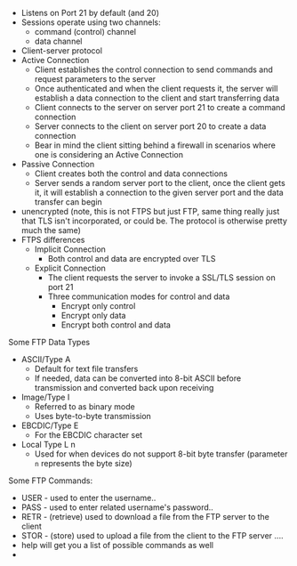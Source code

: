 - Listens on Port 21 by default (and 20)
- Sessions operate using two channels:
	- command (control) channel
	- data channel
- Client-server protocol
- Active Connection
	- Client establishes the control connection to send commands and request parameters to the server
	- Once authenticated and when the client requests it, the server will establish a data connection to the client and start transferring data
	- Client connects to the server on server port 21 to create a command connection
	- Server connects to the client on server port 20 to create a data connection
	- Bear in mind the client sitting behind a firewall in scenarios where one is considering an Active Connection
- Passive Connection
	- Client creates both the control and data connections
	- Server sends a random server port to the client, once the client gets it, it will establish a connection to the given server port and the data transfer can begin
- unencrypted (note, this is not FTPS but just FTP, same thing really just that TLS isn't incorporated, or could be. The protocol is otherwise pretty much the same)
- FTPS differences
	- Implicit Connection
		- Both control and data are encrypted over TLS
	- Explicit Connection
		- The client requests the server to invoke a SSL/TLS session on port 21
		- Three communication modes for control and data
			- Encrypt only control
			- Encrypt only data
			- Encrypt both control and data

Some FTP Data Types
- ASCII/Type A
	- Default for text file transfers
	- If needed, data can be converted into 8-bit ASCII before transmission and converted back upon receiving
- Image/Type I
	- Referred to as binary mode
	- Uses byte-to-byte transmission
- EBCDIC/Type E
	- For the EBCDIC character set
- Local Type L n
	- Used for when devices do not support 8-bit byte transfer (parameter `n` represents the byte size)

Some FTP Commands:
- USER - used to enter the username..
- PASS - used to enter related username's password..
- RETR - (retrieve) used to download a file from the FTP server to the client
- STOR - (store) used to upload a file from the client to the FTP server
....
- help will get you a list of possible commands as well
- 